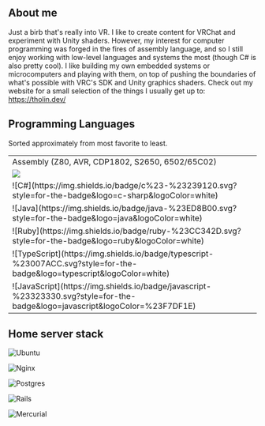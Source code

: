 <h2 align="left">About me</h2>

Just a birb that's really into VR. I like to create content for VRChat and experiment with Unity shaders. However, my interest for computer programming was forged in the fires of assembly language, and so I still enjoy working with low-level languages and systems the most (though C# is also pretty cool).
I like building my own embedded systems or microcomputers and playing with them, on top of pushing the boundaries of what's possible with VRC's SDK and Unity graphics shaders.
Check out my website for a small selection of the things I usually get up to: https://tholin.dev/

<h2 align="left">Programming Languages</h2>

Sorted approximately from most favorite to least.

<table>
  <tr>
    <td>
      Assembly (Z80, AVR, CDP1802, S2650, 6502/65C02)
    </td>
  </tr>
  <tr>
    <td>
      <img src="https://img.shields.io/badge/c-%2300599C.svg?style=for-the-badge&logo=c&logoColor=white" />
    </td>
  </tr>
  <tr>
    <td>
      ![C#](https://img.shields.io/badge/c%23-%23239120.svg?style=for-the-badge&logo=c-sharp&logoColor=white)
    </td>
  </tr>
  <tr>
    <td>
      ![Java](https://img.shields.io/badge/java-%23ED8B00.svg?style=for-the-badge&logo=java&logoColor=white)
    </td>
  </tr>
  <tr>
    <td>
      ![Ruby](https://img.shields.io/badge/ruby-%23CC342D.svg?style=for-the-badge&logo=ruby&logoColor=white)
    </td>
  </tr>
  <tr>
    <td>
      ![TypeScript](https://img.shields.io/badge/typescript-%23007ACC.svg?style=for-the-badge&logo=typescript&logoColor=white)
    </td>
  </tr>
  <tr>
    <td>
      ![JavaScript](https://img.shields.io/badge/javascript-%23323330.svg?style=for-the-badge&logo=javascript&logoColor=%23F7DF1E)
    </td>
  </tr>
</table>
  
<h2 align="left">Home server stack</h2>

![Ubuntu](https://img.shields.io/badge/Ubuntu-E95420?style=for-the-badge&logo=ubuntu&logoColor=white)

![Nginx](https://img.shields.io/badge/nginx-%23009639.svg?style=for-the-badge&logo=nginx&logoColor=white)

![Postgres](https://img.shields.io/badge/postgres-%23316192.svg?style=for-the-badge&logo=postgresql&logoColor=white)

![Rails](https://img.shields.io/badge/rails-%23CC0000.svg?style=for-the-badge&logo=ruby-on-rails&logoColor=white)

![Mercurial](https://img.shields.io/badge/mercurial-999999.svg?style=for-the-badge&logo=mercurial&logoColor=white)
